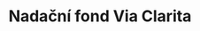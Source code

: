 ---
id: 4018fd23-aec9-45c5-bdeb-f37dcb98c65c
title: "Nadační fond Via Clarita"
price: 31 000
year: 2022
description: "Podpora Nadačního fondu Via Clarita"
kouskovani: false
locationName: undefined
position:
  lng: 50.08893
  lat: 14.42120
---